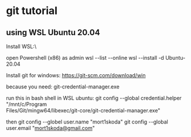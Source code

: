 # git tutorial
## using WSL Ubuntu 20.04

Install WSL:\

open Powershell (x86) as admin
wsl --list --online
wsl --install -d Ubuntu-20.04


Install git for windows:
https://git-scm.com/download/win

because you need:
   git-credential-manager.exe

run this in bash shell in WSL ubuntu:
git config --global credential.helper "/mnt/c/Program\
Files/Git/mingw64/libexec/git-core/git-credential-manager.exe"

then
git config --globel user.name  "mort1skoda"
git config --global user.email "mort1skoda@gmail.com"


